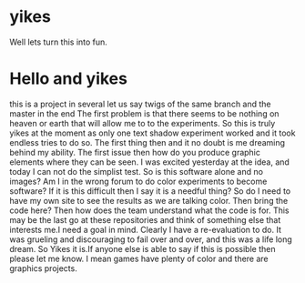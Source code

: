 # yikes
Well lets turn this into fun.

<h1> Hello and yikes </h2>

this is a project in several let us say twigs
of the same branch and the master in the end
The first problem is that there seems to be nothing on
heaven or earth that will allow me to to the 
experiments.  So this is truly yikes at the moment as
only one text shadow experiment worked and it took endless
tries to do so.  The first thing then and it no doubt 
is me dreaming behind my ability.  The first issue
then how do you produce graphic elements where they can be 
seen.  I was excited yesterday at the idea, and today
I can not do the simplist test.  So is this software alone
and no images? Am I in the wrong forum to do color experiments 
to become software?  If it is this difficult then I say it is a 
needful thing?  So do I need to have my own site to see the
results as we are talking color.  Then bring the code here?
Then how does the team understand what the code is for.
This may be the last go at these repositories and think of
something else that interests me.I need a goal in mind.
Clearly I have a re-evaluation to do. It was grueling and 
discouraging to fail over and over, and this was a life
long dream.  So Yikes it is.If anyone else is able to say if 
this is possible then please let me know. I mean games have
plenty of color and there are graphics projects. 
